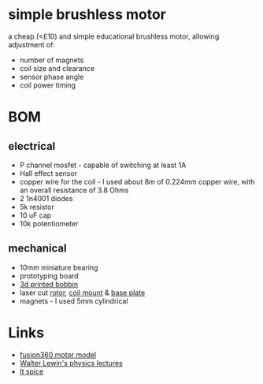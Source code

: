 # simple brushless motor

a cheap (<£10) and simple educational brushless motor, allowing adjustment of:

* number of magnets
* coil size and clearance
* sensor phase angle
* coil power timing

# BOM

## electrical

* P channel mosfet - capable of switching at least 1A
* Hall effect sensor
* copper wire for the coil - I used about 8m of 0.224mm copper wire, with an overall resistance of 3.8 Ohms 
* 2 1n4001 diodes
* 5k resistor
* 10 uF cap
* 10k potentiometer

## mechanical

* 10mm miniature bearing
* prototyping board
* [3d printed bobbin](bobbin.stl) 
* laser cut [rotor](rotor.dxf), [coil mount](mount.dxf) & [base plate](baseplate.dxf)
* magnets - I used 5mm cylindrical

# Links

* [fusion360 motor model](http://a360.co/1SrSSEC)
* [Walter Lewin's physics lectures](https://www.youtube.com/playlist?list=PLyQSN7X0ro2314mKyUiOILaOC2hk6Pc3j)
* [lt spice](http://www.linear.com/designtools/software/)
